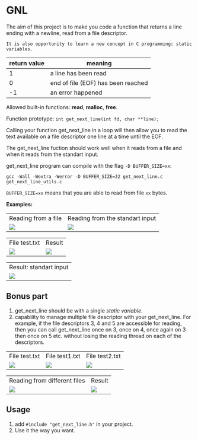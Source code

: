 # GNL
The aim of this project is to make you code a function that returns a line ending with a newline, read from a file descriptor.

`It is also opportunity to learn a new concept in C programming: static variables.`

| return value | meaning |
| --- | --- |
| 1 | a line has been read |
| 0 | end of file (EOF) has been reached |
| -1 | an error happened |

Allowed built-in functions: **read**, **malloc**, **free**.

Function prototype: `int get_next_line(int fd, char **line);`

Calling your function get_next_line in a loop will then allow you to read the text available on a file descriptor one line at a time until the EOF.

The get_next_line fuction should work well when it reads from a file and when it reads from the standart input.

get_next_line program can compile with the flag `-D BUFFER_SIZE=xx`: 

`gcc -Wall -Wextra -Werror -D BUFFER_SIZE=32 get_next_line.c get_next_line_utils.c`

`BUFFER_SIZE=xx` means that you are able to read from file `xx` bytes.

**Examples:**

<table>
  <tr>
    <td align="center">Reading from a file</td>
    <td align="center">Reading from the standart input</td>
  </tr>
  <tr>
    <td><img  src="https://user-images.githubusercontent.com/84783740/120178708-73077300-c212-11eb-8761-4b6bcce7b114.png"></td>
    <td><img  src="https://user-images.githubusercontent.com/84783740/120188052-4b1e0c80-c21e-11eb-8e67-b4f2a83c9553.png"></td>
  </tr>
</table>

<table>
  <tr>
    <td align="center">File test.txt</td>
    <td align="center">Result</td>
  </tr>
  <tr>
    <td><img src="https://user-images.githubusercontent.com/84783740/120178739-7a2e8100-c212-11eb-99dd-4d76fb003b09.png"></td>
    <td><img src="https://user-images.githubusercontent.com/84783740/120178754-7ef33500-c212-11eb-93c5-e7403105ccdf.png"></td>
  </tr>
</table>

<table>
  <tr>
    <td align="center">Result: standart input</td>
  </tr>
  <tr>
    <td><img src="https://user-images.githubusercontent.com/84783740/120188059-4fe2c080-c21e-11eb-90f2-13d6b5188c03.png"></td>
  </tr>
</table>

## Bonus part
1)  get_next_line should be with a single *static variable*.
2) capability to manage multiple file descriptor with your get_next_line. For example, if the file descriptors 3, 4 and 5 are accessible for reading, then you can call get_next_line once on 3, once on 4, once again on 3 then once on 5 etc. without losing the reading thread on each of the descriptors.

<table>
  <tr>
    <td align="center">File test.txt</td>
    <td align="center">File test1.txt</td>
    <td align="center">File test2.txt</td>
  </tr>
  <tr>
    <td><img src="https://user-images.githubusercontent.com/84783740/120193733-6ccec200-c225-11eb-9325-be99a96f85e1.png"></td>
    <td><img src="https://user-images.githubusercontent.com/84783740/120193742-70624900-c225-11eb-9ac5-73a6a0a9df45.png"></td>
    <td><img src="https://user-images.githubusercontent.com/84783740/120193751-72c4a300-c225-11eb-9e63-87c804cf698b.png"></td>
  </tr>
</table>

<table>
  <tr>
    <td align="center">Reading from different files</td>
    <td align="center">Result</td>
  </tr>
  <tr>
    <td><img src="https://user-images.githubusercontent.com/84783740/120193797-7d7f3800-c225-11eb-86db-efe80b7d5634.png"></td>
    <td><img src="https://user-images.githubusercontent.com/84783740/120193813-81ab5580-c225-11eb-8867-28dc64e3207b.png"></td>
  </tr>
</table>

## Usage
1. add `#include "get_next_line.h"` in your project. 
2. Use it the way you want.

